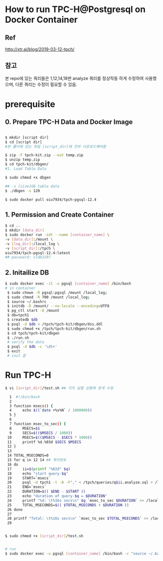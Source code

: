 # How to run TPC-H@Postgresql on Docker Container

## Ref
http://xtr.ai/blog/2019-03-12-tpch/
## 참고
  본 repo에 있는 쿼리들은 1,12,14,18번 analyze 쿼리를 
  정상작동 하게 수정하여 사용했으며, 다른 쿼리는 수정이 필요할 수 있음.
# prerequisite
## 0. Prepare TPC-H Data and Docker Image
```bash

$ mkdir [script dir] 
$ cd [script dir]
#본 폴더에 있는 파일 [script_dir]에 전부 다운로드해야함

$ zip -F tpch-kit.zip --out temp.zip
$ unzip temp.zip
$ cd tpch-kit/dbgen/
#1. Load Table Data

$ sudo chmod +x dbgen

## -s [size]GB table data
$ ./dbgen -s 120

$ sudo docker pull oiu7934/tpch-pgsql-12.4
```

## 1. Permission  and Create Container
```bash
$ cd ..
$ mkdir [data_dir] 
$ sudo docker run -idt --name [container_name] \
-v [data_dir]:/mount \
-v [log_dir]:/local_log \
-v [script_dir]:/tpch \
oiu7934/tpch-pgsql-12.4:latest
## password: vldb1597
```
## 2. Initailize DB
```bash
$ sudo docker exec -it -u pgsql [container_name] /bin/bash
# in container
 $ sudo chown -R pgsql:pgsql /mount /local_log;
 $ sudo chmod -R 700 /mount /local_log;
 $ source ~/.bashrc
 $ initdb -D /mount/ --no-locale --encoding=UTF8
 $ pg_ctl start -D /mount
 $ db=tpch1
 $ createdb $db
 $ psql -d $db < /tpch/tpch-kit/dbgen/dss.ddl
 $ sudo chmod +x /tpch/tpch-kit/dbgen/run.sh
 $ cd tpch/tpch-kit/dbgen
 $ ./run.sh
 # verify the data
 $ psql -d $db -c '\dt+'
 $ exit 
 # init 끝
```


# Run TPC-H
```bash
$ vi [script_dir]/test.sh ## 각자 실험 상황에 맞게 수정

  1  #!/bin/bash
  2 
  3 function msecs() {
  4     echo $((`date +%s%N` / 1000000))
  5 }
  6 
  7 function msec_to_sec() {
  8     MSECS=$1
  9     SECS=$(($MSECS / 1000))
 10     MSECS=$(($MSECS - $SECS * 1000))
 11     printf %d.%03d $SECS $MSECS
 12 }
 13 
 14 TOTAL_MSECONDS=0
 15 for q in 12 14 ## 쿼리번호
 16 do
 17     ii=$(printf "%02d" $q)
 18     echo "start query-$q"
 19     START=`msecs`
 20     psql -d tpch1 -t -A -F"," < /tpch/queries/q$ii.analyze.sql > /local_log/[log_name]_q$ii-plan.csv
 21     END=`msecs`
 22     DURATION=$(( $END - $START ))
 23     echo "duration of query-$q = $DURATION"
 24     printf "%d: \t%16s secs\n" $q `msec_to_sec $DURATION` >> /local_log/[log_name]_execution time.log
 25     TOTAL_MSECONDS=$(( $TOTAL_MSECONDS + $DURATION ))
 26 done
 27 
 28 printf "Total: \t%16s secs\n" `msec_to_sec $TOTAL_MSECONDS` >> /local_log/[log_name]_execution time.log
 29 


$ sudo chmod +x [script_dir]/test.sh


# run
$ sudo docker exec -u pgsql [container_name] /bin/bash -c "source ~/.bashrc; /tpch/test.sh"
```
